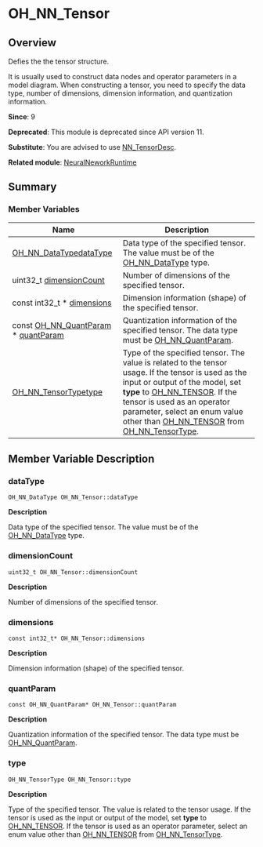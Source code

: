 # OH_NN_Tensor


## Overview

Defies the the tensor structure.

It is usually used to construct data nodes and operator parameters in a model diagram. When constructing a tensor, you need to specify the data type, number of dimensions, dimension information, and quantization information.

**Since**: 9

**Deprecated**: This module is deprecated since API version 11.

**Substitute**: You are advised to use [NN_TensorDesc](_neural_network_runtime.md#nn_tensordesc).

**Related module**: [NeuralNeworkRuntime](_neural_network_runtime.md)


## Summary


### Member Variables

| Name| Description| 
| -------- | -------- |
| [OH_NN_DataType](_neural_network_runtime.md#oh_nn_datatype)[dataType](#datatype) | Data type of the specified tensor. The value must be of the [OH_NN_DataType](_neural_network_runtime.md#oh_nn_datatype) type.| 
| uint32_t [dimensionCount](#dimensioncount) | Number of dimensions of the specified tensor.| 
| const int32_t \* [dimensions](#dimensions) | Dimension information (shape) of the specified tensor.| 
| const [OH_NN_QuantParam](_o_h___n_n___quant_param.md) \* [quantParam](#quantparam) | Quantization information of the specified tensor. The data type must be [OH_NN_QuantParam](_o_h___n_n___quant_param.md).| 
| [OH_NN_TensorType](_neural_network_runtime.md#oh_nn_tensortype)[type](#type) | Type of the specified tensor. The value is related to the tensor usage. If the tensor is used as the input or output of the model, set **type** to [OH_NN_TENSOR](_neural_network_runtime.md). If the tensor is used as an operator parameter, select an enum value other than [OH_NN_TENSOR](_neural_network_runtime.md) from [OH_NN_TensorType](_neural_network_runtime.md#oh_nn_tensortype).| 


## Member Variable Description


### dataType

```
OH_NN_DataType OH_NN_Tensor::dataType
```

**Description**

Data type of the specified tensor. The value must be of the [OH_NN_DataType](_neural_network_runtime.md#oh_nn_datatype) type.


### dimensionCount

```
uint32_t OH_NN_Tensor::dimensionCount
```

**Description**

Number of dimensions of the specified tensor.


### dimensions

```
const int32_t* OH_NN_Tensor::dimensions
```

**Description**

Dimension information (shape) of the specified tensor.


### quantParam

```
const OH_NN_QuantParam* OH_NN_Tensor::quantParam
```

**Description**

Quantization information of the specified tensor. The data type must be [OH_NN_QuantParam](_o_h___n_n___quant_param.md).


### type

```
OH_NN_TensorType OH_NN_Tensor::type
```

**Description**

Type of the specified tensor. The value is related to the tensor usage. If the tensor is used as the input or output of the model, set **type** to [OH_NN_TENSOR](_neural_network_runtime.md). If the tensor is used as an operator parameter, select an enum value other than [OH_NN_TENSOR](_neural_network_runtime.md) from [OH_NN_TensorType](_neural_network_runtime.md#oh_nn_tensortype).
